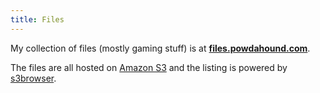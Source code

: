 ```yaml
---
title: Files
---
```


My collection of files (mostly gaming stuff) is at **[files.powdahound.com](http://files.powdahound.com)**.

The files are all hosted on [Amazon S3](http://aws.amazon.com/s3/) and the listing is powered by [s3browser](https://github.com/powdahound/s3browser).
